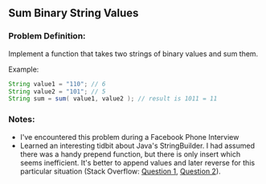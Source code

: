 ## Sum Binary String Values

### Problem Definition:

Implement a function that takes two strings of binary values and sum them.

Example:
```java
String value1 = "110"; // 6
String value2 = "101"; // 5
String sum = sum( value1, value2 ); // result is 1011 = 11
```

### Notes:
* I've encountered this problem during a Facebook Phone Interview
* Learned an interesting tidbit about Java's StringBuilder. I had assumed there was a handy prepend function, but there is only insert which seems inefficient. It's better to append values and later reverse for this particular situation (Stack Overflow: [Question 1](http://stackoverflow.com/questions/738950/c-sharp-or-java-prepend-strings-with-stringbuilder), [Question 2](http://stackoverflow.com/questions/5931261/java-use-stringbuilder-to-insert-at-the-beginning)).
	
